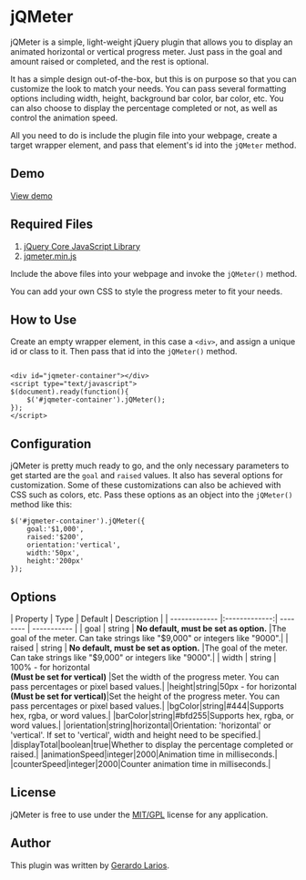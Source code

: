 <h1>jQMeter</h1>
<p>jQMeter is a simple, light-weight jQuery plugin that allows you to display an animated horizontal or vertical progress meter. Just pass in the goal and amount raised or completed, and the rest is optional.</p>
<p>It has a simple design out-of-the-box, but this is on purpose so that you can customize the look to match your needs. You can pass several formatting options including width, height, background bar color, bar color, etc. You can also choose to display the percentage completed or not, as well as control the animation speed.</p>
<p>All you need to do is include the plugin file into your webpage, create a target wrapper element, and pass that element's id into the <code>jQMeter</code> method.</p>
<h2>Demo</h2>
<a href="http://www.gerardolarios.com/plugins-and-tools/jqmeter#demo" target="_blank">View demo</a>

<h2>Required Files</h2>
<ol>
  <li><a href="http://www.jquery.com/" target="_blank">jQuery Core JavaScript Library</a></li>
  <li><a href="http://www.gerardolarios.com/plugins-and-tools/jqmeter/js/jqmeter.min.js" target="_blank">jqmeter.min.js</a></li>
</ol>
<p>Include the above files into your webpage and invoke the <code>jQMeter()</code> method.</p>
<p>You can add your own CSS to style the progress meter to fit your needs.</p>

<h2>How to Use</h2>
<p>Create an empty wrapper element, in this case a <code>&lt;div&gt;</code>, and assign a unique id or class to it. Then pass that id into the <code>jQMeter()</code> method.</p>
<pre><code>
&lt;div id="jqmeter-container">&lt;/div>
&lt;script type="text/javascript">
$(document).ready(function(){
    $('#jqmeter-container').jQMeter();
});
&lt;/script>
</code></pre>

<h2>Configuration</h2>
		<p>jQMeter is pretty much ready to go, and the only necessary parameters to get started are the <code>goal</code> and <code>raised</code> values. It also has several options for customization. Some of these customizations can also be achieved with CSS such as colors, etc. Pass these options as an object into the <code>jQMeter()</code> method like this:</p>
<pre><code>$('#jqmeter-container').jQMeter({
    goal:'$1,000',
    raised:'$200',
    orientation:'vertical',
    width:'50px',
    height:'200px'
});</code>
</pre>

<h2>Options</h2>
| Property      | Type          | Default  | Description |
| ------------- |:-------------:| -------- | ----------- |
| goal      | string | <strong>No default, must be set as option.</strong> |The goal of the meter. Can take strings like "$9,000" or integers like "9000".|
| raised      | string      |   <strong>No default, must be set as option.</strong> |The goal of the meter. Can take strings like "$9,000" or integers like "9000".|
| width | string      |    100% - for horizontal<br /><strong>(Must be set for vertical)</strong> |Set the width of the progress meter. You can pass percentages or pixel based values.|
|height|string|50px - for horizontal<br /><strong>(Must be set for vertical)</strong>|Set the height of the progress meter. You can pass percentages or pixel based values.|
|bgColor|string|#444|Supports hex, rgba, or word values.|
|barColor|string|#bfd255|Supports hex, rgba, or word values.|
|orientation|string|horizontal|Orientation: 'horizontal' or 'vertical'. If set to 'vertical', width and height need to be specified.|
|displayTotal|boolean|true|Whether to display the percentage completed or raised.|
|animationSpeed|integer|2000|Animation time in milliseconds.|
|counterSpeed|integer|2000|Counter animation time in milliseconds.|

<h2>License</h2>

<p>jQMeter is free to use under the <a href="http://jquery.org/license" target="_blank">MIT/GPL</a> license for any application.
<div class="clear"></div>
<h2>Author</h2>
<p>This plugin was written by <a href="http://www.gerardolarios.com" target="_blank">Gerardo Larios</a>.</p>
